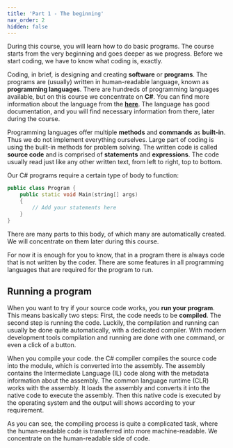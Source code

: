 ```yaml
---
title: 'Part 1 - The beginning'
nav_order: 2
hidden: false
---
```


During this course, you will learn how to do basic programs. The course starts from the very beginning and goes deeper as we progress. Before we start coding, we have to know what coding is, exactly.

Coding, in brief, is designing and creating **software** or **programs**. The programs are (usually) written in human-readable language, known as **programming languages**. There are hundreds of programming languages available, but on this course we concentrate on **C#**. You can find more information about the language from the [**here**](https://docs.microsoft.com/en-us/dotnet/csharp/tour-of-csharp/). The language has good documentation, and you will find necessary information from there, later during the course.

Programming languages offer multiple **methods** and **commands** as **built-in**. Thus we do not implement everything ourselves. Large part of coding is using the built-in methods for problem solving. The written code is called **source code** and is comprised of **statements** and **expressions**. The code usually read just like any other written text, from left to right, top to bottom.

Our C# programs require a certain type of body to function:

```cpp
public class Program {
    public static void Main(string[] args)
    {
        // Add your statements here
    }
}
```

There are many parts to this body, of which many are automatically created. We will concentrate on them later during this course.

For now it is enough for you to know, that in a program there is always code that is not written by the coder. There are some features in all programming languages that are required for the program to run.

## Running a program

When you want to try if your source code works, you **run your program**. This means basically two steps: First, the code needs to be **compiled**. The second step is running the code. Luckily, the compilation and running can usually be done quite automatically, with a dedicated compiler. With modern development tools compilation and running are done with one command, or even a click of a button.

When you compile your code. the C# compiler compiles the source code into the module, which is converted into the assembly. The assembly contains the Intermediate Language (IL) code along with the metadata information about the assembly. The common language runtime (CLR) works with the assembly. It loads the assembly and converts it into the native code to execute the assembly. Then this native code is executed by the operating system and the output will shows according to your requirement.

As you can see, the compiling process is quite a complicated task, where the human-readable code is transferred into more machine-readable. We concentrate on the human-readable side of code.
